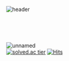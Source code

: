 
![header](https://capsule-render.vercel.app/api?type=egg&color=auto&height=300&section=header&text=seongkyu%20lim&fontSize=90)

<br/><br/><br/>

<!--
**seongkyu-lim/seongkyu-lim** is a ✨ _special_ ✨ repository because its `README.md` (this file) appears on your GitHub profile.

Here are some ideas to get you started:

- 🔭 I’m currently working on ...
- 🌱 I’m currently learning ...
- 👯 I’m looking to collaborate on ...
- 🤔 I’m looking for help with ...
- 💬 Ask me about ...
- 📫 How to reach me: ...
- 😄 Pronouns: ...
- ⚡ Fun fact: ...
-->



![unnamed](https://user-images.githubusercontent.com/55138532/99411886-718df180-2937-11eb-9f3e-1c63f113d2c1.gif)
<br/>
[![solved.ac tier](http://mazassumnida.wtf/api/v2/generate_badge?boj=sglim9607)](https://solved.ac/sglim9607)
[![Hits](https://hits.seeyoufarm.com/api/count/incr/badge.svg?url=https%3A%2F%2Fgithub.com%2Fseongkyu-lim&count_bg=%23D9ED48&title_bg=%234E81E1&icon=skypeforbusiness.svg&icon_color=%23369EB4&title=hits&edge_flat=false)](https://hits.seeyoufarm.com)
